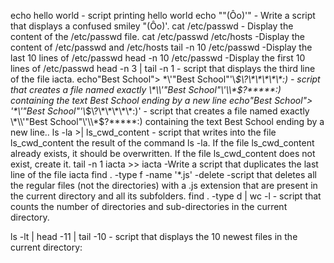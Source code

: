 echo hello world - script printing hello world
echo "\"(Ôo)'" - Write a script that displays a confused smiley "(Ôo)'.
cat /etc/passwd - Display the content of the /etc/passwd file.
cat /etc/passwd  /etc/hosts -Display the content of /etc/passwd and /etc/hosts
tail -n 10 /etc/passwd -Display the last 10 lines of /etc/passwd
head -n 10 /etc/passwd -Display the first 10 lines of /etc/passwd
head -n 3 | tail -n 1 - script that displays the third line of the file iacta.
echo"Best School"> \*\\'"Best School"\'\\*$\?\*\*\*\*\*:) - script that creates a file named exactly \*\\'"Best School"\'\\*$\?\*\*\*\*\*:) containing the text Best School ending by a new line
echo"Best School"> '\*\\'"Best School"\'\\*$\?\*\*\*\*\*:)' - script that creates a file named exactly \*\\'"Best School"\'\\*$\?\*\*\*\*\*:) containing the text Best School ending by a new line..
ls -la >| ls_cwd_content -  script that writes into the file ls_cwd_content the result of the command ls -la. If the file ls_cwd_content already exists, it should be overwritten. If the file ls_cwd_content does not exist, create it.
tail -n 1 iacta >> iacta -Write a script that duplicates the last line of the file iacta
find . -type f -name '*.js' -delete -script that deletes all the regular files (not the directories) with a .js extension that are present in the current directory and all its subfolders.
find . -type d | wc -l - script that counts the number of directories and sub-directories in the current directory.

ls -lt | head -11 | tail -10 -  script that displays the 10 newest files in the current directory:
